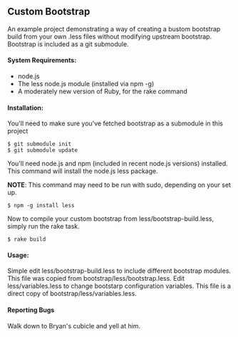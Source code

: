 ## Custom Bootstrap

An example project demonstrating a way of creating a bustom bootstrap build from
your own .less files without modifying upstream bootstrap. Bootstrap is included
as a git submodule.

#### System Requirements:
  * node.js
  * The less node.js module (installed via npm -g)
  * A moderately new version of Ruby, for the rake command

#### Installation:

You'll need to make sure you've fetched bootstrap as a submodule in this project

    $ git submodule init
    $ git submodule update

You'll need node.js and npm (included in recent node.js versions) installed. This command will install the node.js less package.

**NOTE**: This command may need to be run with sudo, depending on your set up.

    $ npm -g install less

Now to compile your custom bootstrap from less/bootstrap-build.less, simply run the rake task.

    $ rake build

#### Usage:

Simple edit less/bootstrap-build.less to include different bootstrap modules. This file was copied from bootstrap/less/bootstrap.less.
Edit less/variables.less to change bootstarp configuration variables. This file is a direct copy of bootstrap/less/variables.less.

#### Reporting Bugs

Walk down to Bryan's cubicle and yell at him.
